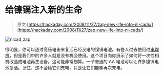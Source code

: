 # 给镍镉注入新的生命

> 原文:[https://hackaday.com/2008/11/27/zap-new-life-into-ni-cads/](https://hackaday.com/2008/11/27/zap-new-life-into-ni-cads/)

![nicad_zap](../Images/8c72bb327159527832a3276c84a04bd1.png "nicad_zap")

很明显，你可以通过高压电击来复活已经没电的镍镉电池。有些人过去使用过[电焊机](http://www.instructables.com/id/Revive-Nicad-Batteries-by-Zapping-with-a-Welder/)，但是我们中的许多人就是没有机会使用。这个项目向你展示了如何将一次性相机改造成电池再生设备。这可能非常划算。一节普通的 AA 电池可以让许多镍镉电池复活。记住，这不会给它们充电，只是让它们能够再次充电。